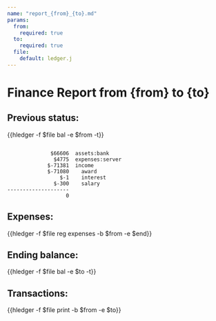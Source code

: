 ```yaml
---
name: "report_{from}_{to}.md"
params:
  from:
    required: true
  to:
    required: true
  file:
    default: ledger.j
---
```


# Finance Report from {from} to {to}

## Previous status:

{{hledger -f $file bal -e $from -t}}

```

              $66606  assets:bank
               $4775  expenses:server
             $-71381  income
             $-71080    award
                 $-1    interest
               $-300    salary
--------------------
                   0
```

## Expenses:

{{hledger -f $file reg expenses -b $from -e $end}}

## Ending balance:

{{hledger -f $file bal -e $to -t}}

## Transactions:

{{hledger -f $file print -b $from -e $to}}
